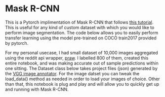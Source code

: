 # Mask R-CNN

This is a Pytorch implimentation of Mask R-CNN that follows [this tutorial](https://pytorch.org/tutorials/intermediate/torchvision_tutorial.html). This is useful for any kind of custom dataset with which you would like to perform image segmentation. The code below allows you to easily perform transfer learning using the model pre-trained on COCO train2017 provided by pytorch.

For my personal usecase, I had small dataset of 10,000 images aggregated using the reddit api wrapper, [praw](https://github.com/praw-dev/praw). I labelled 800 of them, created this entire notebook, and was making accurate out of sample predictions within one sitting. The Dataset class below takes project files (json) generated by the [VGG image annotator](https://www.robots.ox.ac.uk/~vgg/software/via/). For the image datset you can tweak the load_data() method as needed in order to load your images of choice. Other than that, this notebook is plug and play and will allow you to quickly get up and running with Mask R-CNN. 
